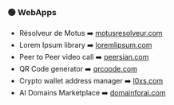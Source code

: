 ### 🟢 WebApps

- Résolveur de Motus ➡️ [motusresolveur.com](https://motusresolveur.com/)
- Lorem Ipsum library ➡️ [loremlipsum.com](https://loremlipsum.com/)
- Peer to Peer video call ➡️ [peersian.com](https://peersian.com/)
- QR Code generator ➡️ [qrcoode.com](https://qrcoode.com/)
- Crypto wallet address manager ➡️ [l0xs.com](https://l0xs.com/)
- AI Domains Marketplace ➡️ [domainforai.com](https://domainforai.com/)

